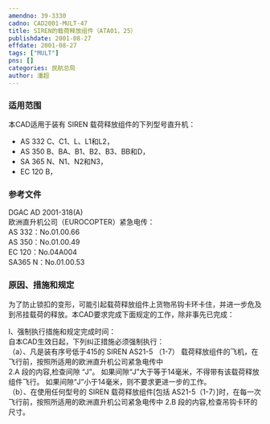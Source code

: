 ```yaml
---
amendno: 39-3330  
cadno: CAD2001-MULT-47  
title: SIREN的载荷释放组件（ATA01，25）  
publishdate: 2001-08-27  
effdate: 2001-08-27  
tags: ["MULT"]  
pns: []  
categories: 民航总局  
author: 潘超  
---
```

  
### 适用范围  
本CAD适用于装有 SIREN 载荷释放组件的下列型号直升机：
- AS 332 C、C1、L、L1和L2，
- AS 350 B、BA、B1、B2、B3、BB和D，
- SA 365 N、N1、N2和N3，
- EC 120 B，  
  
<!--more-->  
### 参考文件  
DGAC AD 2001-318(A)  
欧洲直升机公司（EUROCOPTER）紧急电传：  
    AS 332：No.01.00.66  
    AS 350：No.01.00.49  
    EC 120：No.04A004  
    SA365 N：No.01.00.53  
  
### 原因、措施和规定  
为了防止锁扣的变形，可能引起载荷释放组件上货物吊钩卡环卡住，并进一步危及到吊挂载荷的释放。本CAD要求完成下面规定的工作，除非事先已完成：  
      
I、强制执行措施和规定完成时间：  
    自本CAD生效日起，下列纠正措施必须强制执行：  
（a）、凡是装有序号低于415的 SIREN AS21-5 （1-7） 载荷释放组件的飞机，在飞行前，按照所适用的欧洲直升机公司紧急电传中  
2.A 段的内容,检查间隙 “J”。 如果间隙“J”大于等于14毫米，不得带有该载荷释放组件飞行。 如果间隙“J”小于14毫米，则不要求更进一步的工作。  
（b）、在使用任何型号的 SIREN 载荷释放组件[包括 AS21-5（1-7）]时，在每一次飞行前，按照所适用的欧洲直升机公司紧急电传中 2.B 段的内容,检查吊钩卡环的尺寸。  
